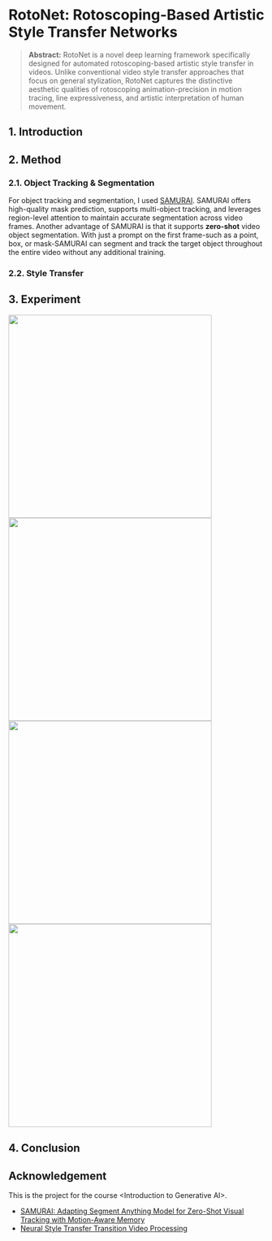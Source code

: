 # RotoNet: Rotoscoping-Based Artistic Style Transfer Networks
> **Abstract:** RotoNet is a novel deep learning framework specifically designed for automated rotoscoping-based artistic style transfer in videos. Unlike conventional video style transfer approaches that focus on general stylization, RotoNet captures the distinctive aesthetic qualities of rotoscoping animation-precision in motion tracing, line expressiveness, and artistic interpretation of human movement. 
## 1. Introduction


## 2. Method
### 2.1. Object Tracking & Segmentation
For object tracking and segmentation, I used [SAMURAI](https://github.com/yangchris11/samurai). SAMURAI offers high-quality mask prediction, supports multi-object tracking, and leverages region-level attention to maintain accurate segmentation across video frames. Another advantage of SAMURAI is that it supports **zero-shot** video object segmentation. With just a prompt on the first frame-such as a point, box, or mask-SAMURAI can segment and track the target object throughout the entire video without any additional training.

### 2.2. Style Transfer

## 3. Experiment
<img src="https://github.com/user-attachments/assets/22dcbc6d-9b56-4c08-a7fa-c1dae10c6e75" width="400"/>  
<img src="https://github.com/user-attachments/assets/749f8815-a52a-4fb0-aefd-8b4d8a55bc4f" width="400"/>
<img src="https://github.com/user-attachments/assets/4594b6d9-c3c0-4247-b9f8-f4c6251e6500" width="400"/>
<img src="https://github.com/user-attachments/assets/f4b39b6c-06cc-4d7d-a67c-09ceae0bed09" width="400"/>

## 4. Conclusion

## Acknowledgement
This is the project for the course &lt;Introduction to Generative AI>.
- [SAMURAI: Adapting Segment Anything Model for Zero-Shot Visual Tracking with Motion-Aware Memory](https://github.com/yangchris11/samurai)
- [Neural Style Transfer Transition Video Processing](https://github.com/westgarthb/style-transfer-video-processor)
